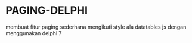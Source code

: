 # PAGING-DELPHI
membuat fitur paging sederhana mengikuti style ala datatables js dengan menggunakan delphi 7
